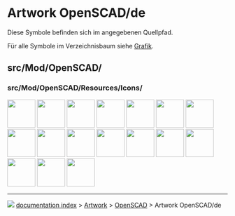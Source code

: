# Artwork OpenSCAD/de
Diese Symbole befinden sich im angegebenen Quellpfad.

Für alle Symbole im Verzeichnisbaum siehe [Grafik](Artwork/de.md).

## src/Mod/OpenSCAD/

### src/Mod/OpenSCAD/Resources/Icons/

<img alt="" src=images/OpenSCAD_AddOpenSCADElement.svg  style="width:64px;"> <img alt="" src=images/OpenSCAD_ColorCodeShape.svg  style="width:64px;"> <img alt="" src=images/OpenSCAD_Edgestofaces.svg  style="width:64px;"> <img alt="" src=images/OpenSCAD_ExpandPlacements.svg  style="width:64px;"> <img alt="" src=images/OpenSCAD_Explode_Group.svg  style="width:64px;"> <img alt="" src=images/OpenSCAD_Hull.svg  style="width:64px;"> <img alt="" src=images/OpenSCAD_IncreaseToleranceFeature.svg  style="width:64px;"> <img alt="" src=images/OpenSCAD_MeshBooleans.svg  style="width:64px;"> <img alt="" src=images/OpenSCAD_Minkowski.svg  style="width:64px;"> <img alt="" src=images/OpenSCAD_MirrorMeshFeature.svg  style="width:64px;"> <img alt="" src=images/OpenSCAD_RefineShapeFeature.svg  style="width:64px;"> <img alt="" src=images/OpenSCAD_RemoveSubtree.svg  style="width:64px;"> <img alt="" src=images/OpenSCAD_ReplaceObject.svg  style="width:64px;"> <img alt="" src=images/OpenSCAD_ResizeMeshFeature.svg  style="width:64px;"> <img alt="" src=images/OpenSCAD_ScaleMeshFeature.svg  style="width:64px;"> <img alt="" src=images/Workbench_OpenSCAD.svg  style="width:64px;"> <img alt="" src=images/Preferences-openscad.svg  style="width:64px;">



---
![](images/Right_arrow.png) [documentation index](../README.md) > [Artwork](Category_Artwork.md) > [OpenSCAD](Category_OpenSCAD.md) > Artwork OpenSCAD/de
